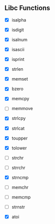 ## Libc Functions

- [x] isalpha
- [x] isdigit
- [x] isalnum
- [x] isascii
- [x] isprint
- [x] strlen
- [x] memset
- [x] bzero
- [x] memcpy
- [ ] memmove
- [x] strlcpy
- [x] strlcat
- [x] toupper
- [x] tolower
- [ ] strchr
- [ ] strrchr
- [x] strncmp
- [ ] memchr
- [ ] memcmp
- [ ] strnstr
- [x] atoi

